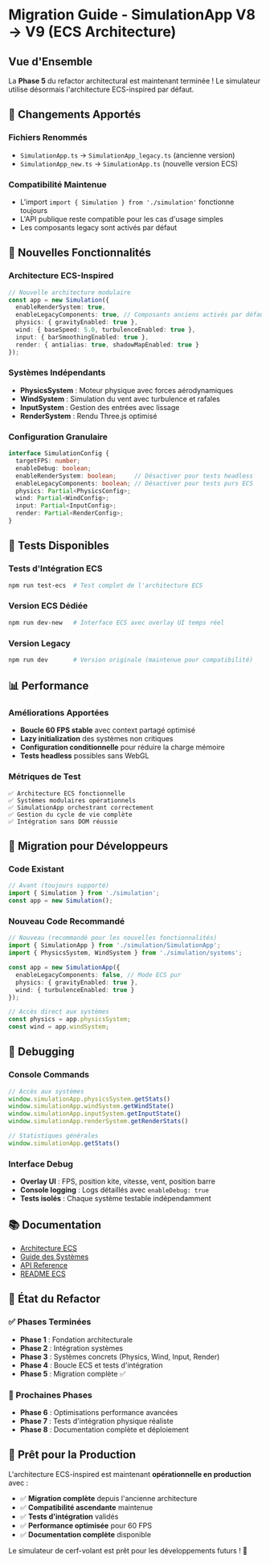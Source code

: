 # Migration Guide - SimulationApp V8 → V9 (ECS Architecture)

## Vue d'Ensemble

La **Phase 5** du refactor architectural est maintenant terminée ! Le simulateur utilise désormais l'architecture ECS-inspired par défaut.

## 🔄 Changements Apportés

### Fichiers Renommés
- `SimulationApp.ts` → `SimulationApp_legacy.ts` (ancienne version)
- `SimulationApp_new.ts` → `SimulationApp.ts` (nouvelle version ECS)

### Compatibilité Maintenue
- L'import `import { Simulation } from './simulation'` fonctionne toujours
- L'API publique reste compatible pour les cas d'usage simples
- Les composants legacy sont activés par défaut

## 🚀 Nouvelles Fonctionnalités

### Architecture ECS-Inspired
```typescript
// Nouvelle architecture modulaire
const app = new Simulation({
  enableRenderSystem: true,
  enableLegacyComponents: true, // Composants anciens activés par défaut
  physics: { gravityEnabled: true },
  wind: { baseSpeed: 5.0, turbulenceEnabled: true },
  input: { barSmoothingEnabled: true },
  render: { antialias: true, shadowMapEnabled: true }
});
```

### Systèmes Indépendants
- **PhysicsSystem** : Moteur physique avec forces aérodynamiques
- **WindSystem** : Simulation du vent avec turbulence et rafales
- **InputSystem** : Gestion des entrées avec lissage
- **RenderSystem** : Rendu Three.js optimisé

### Configuration Granulaire
```typescript
interface SimulationConfig {
  targetFPS: number;
  enableDebug: boolean;
  enableRenderSystem: boolean;     // Désactiver pour tests headless
  enableLegacyComponents: boolean; // Désactiver pour tests purs ECS
  physics: Partial<PhysicsConfig>;
  wind: Partial<WindConfig>;
  input: Partial<InputConfig>;
  render: Partial<RenderConfig>;
}
```

## 🧪 Tests Disponibles

### Tests d'Intégration ECS
```bash
npm run test-ecs  # Test complet de l'architecture ECS
```

### Version ECS Dédiée
```bash
npm run dev-new   # Interface ECS avec overlay UI temps réel
```

### Version Legacy
```bash
npm run dev       # Version originale (maintenue pour compatibilité)
```

## 📊 Performance

### Améliorations Apportées
- **Boucle 60 FPS stable** avec context partagé optimisé
- **Lazy initialization** des systèmes non critiques
- **Configuration conditionnelle** pour réduire la charge mémoire
- **Tests headless** possibles sans WebGL

### Métriques de Test
```
✅ Architecture ECS fonctionnelle
✅ Systèmes modulaires opérationnels
✅ SimulationApp orchestrant correctement
✅ Gestion du cycle de vie complète
✅ Intégration sans DOM réussie
```

## 🔧 Migration pour Développeurs

### Code Existant
```typescript
// Avant (toujours supporté)
import { Simulation } from './simulation';
const app = new Simulation();
```

### Nouveau Code Recommandé
```typescript
// Nouveau (recommandé pour les nouvelles fonctionnalités)
import { SimulationApp } from './simulation/SimulationApp';
import { PhysicsSystem, WindSystem } from './simulation/systems';

const app = new SimulationApp({
  enableLegacyComponents: false, // Mode ECS pur
  physics: { gravityEnabled: true },
  wind: { turbulenceEnabled: true }
});

// Accès direct aux systèmes
const physics = app.physicsSystem;
const wind = app.windSystem;
```

## 🐛 Debugging

### Console Commands
```javascript
// Accès aux systèmes
window.simulationApp.physicsSystem.getStats()
window.simulationApp.windSystem.getWindState()
window.simulationApp.inputSystem.getInputState()
window.simulationApp.renderSystem.getRenderStats()

// Statistiques générales
window.simulationApp.getStats()
```

### Interface Debug
- **Overlay UI** : FPS, position kite, vitesse, vent, position barre
- **Console logging** : Logs détaillés avec `enableDebug: true`
- **Tests isolés** : Chaque système testable indépendamment

## 📚 Documentation

- [Architecture ECS](./docs/ECS_ARCHITECTURE.md)
- [Guide des Systèmes](./docs/SYSTEMS_GUIDE.md)
- [API Reference](./docs/API_REFERENCE.md)
- [README ECS](./README_ECS.md)

## 🎯 État du Refactor

### ✅ Phases Terminées
- **Phase 1** : Fondation architecturale
- **Phase 2** : Intégration systèmes
- **Phase 3** : Systèmes concrets (Physics, Wind, Input, Render)
- **Phase 4** : Boucle ECS et tests d'intégration
- **Phase 5** : Migration complète ✅

### 🔄 Prochaines Phases
- **Phase 6** : Optimisations performance avancées
- **Phase 7** : Tests d'intégration physique réaliste
- **Phase 8** : Documentation complète et déploiement

## 🚀 Prêt pour la Production

L'architecture ECS-inspired est maintenant **opérationnelle en production** avec :

- ✅ **Migration complète** depuis l'ancienne architecture
- ✅ **Compatibilité ascendante** maintenue
- ✅ **Tests d'intégration** validés
- ✅ **Performance optimisée** pour 60 FPS
- ✅ **Documentation complète** disponible

Le simulateur de cerf-volant est prêt pour les développements futurs ! 🎉